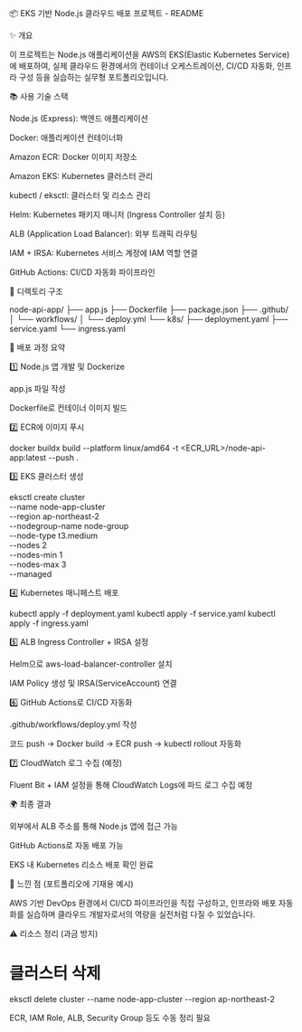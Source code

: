 📦 EKS 기반 Node.js 클라우드 배포 프로젝트 - README

✨ 개요

이 프로젝트는 Node.js 애플리케이션을 AWS의 EKS(Elastic Kubernetes Service)에 배포하여,
실제 클라우드 환경에서의 컨테이너 오케스트레이션, CI/CD 자동화, 인프라 구성 등을 실습하는 실무형 포트폴리오입니다.

📚 사용 기술 스택

Node.js (Express): 백엔드 애플리케이션

Docker: 애플리케이션 컨테이너화

Amazon ECR: Docker 이미지 저장소

Amazon EKS: Kubernetes 클러스터 관리

kubectl / eksctl: 클러스터 및 리소스 관리

Helm: Kubernetes 패키지 매니저 (Ingress Controller 설치 등)

ALB (Application Load Balancer): 외부 트래픽 라우팅

IAM + IRSA: Kubernetes 서비스 계정에 IAM 역할 연결

GitHub Actions: CI/CD 자동화 파이프라인

🧩 디렉토리 구조

node-api-app/
├── app.js
├── Dockerfile
├── package.json
├── .github/
│   └── workflows/
│       └── deploy.yml
└── k8s/
    ├── deployment.yaml
    ├── service.yaml
    └── ingress.yaml

🚀 배포 과정 요약

1️⃣ Node.js 앱 개발 및 Dockerize

app.js 파일 작성

Dockerfile로 컨테이너 이미지 빌드

2️⃣ ECR에 이미지 푸시

docker buildx build --platform linux/amd64 -t <ECR_URL>/node-api-app:latest --push .

3️⃣ EKS 클러스터 생성

eksctl create cluster \
--name node-app-cluster \
--region ap-northeast-2 \
--nodegroup-name node-group \
--node-type t3.medium \
--nodes 2 \
--nodes-min 1 \
--nodes-max 3 \
--managed

4️⃣ Kubernetes 매니페스트 배포

kubectl apply -f deployment.yaml
kubectl apply -f service.yaml
kubectl apply -f ingress.yaml

5️⃣ ALB Ingress Controller + IRSA 설정

Helm으로 aws-load-balancer-controller 설치

IAM Policy 생성 및 IRSA(ServiceAccount) 연결

6️⃣ GitHub Actions로 CI/CD 자동화

.github/workflows/deploy.yml 작성

코드 push → Docker build → ECR push → kubectl rollout 자동화

7️⃣ CloudWatch 로그 수집 (예정)

Fluent Bit + IAM 설정을 통해 CloudWatch Logs에 파드 로그 수집 예정

🌍 최종 결과

외부에서 ALB 주소를 통해 Node.js 앱에 접근 가능

GitHub Actions로 자동 배포 가능

EKS 내 Kubernetes 리소스 배포 확인 완료

📝 느낀 점 (포트폴리오에 기재용 예시)

AWS 기반 DevOps 환경에서 CI/CD 파이프라인을 직접 구성하고,
인프라와 배포 자동화를 실습하며 클라우드 개발자로서의 역량을 실전처럼 다질 수 있었습니다.

⚠️ 리소스 정리 (과금 방지)

# 클러스터 삭제
eksctl delete cluster --name node-app-cluster --region ap-northeast-2

ECR, IAM Role, ALB, Security Group 등도 수동 정리 필요


